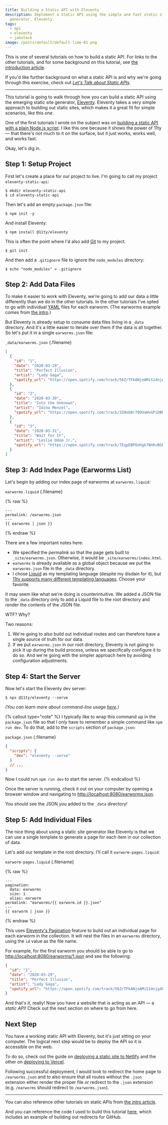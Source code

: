```yaml
---
title: Building a Static API with Eleventy
description: Implement a Static API using the simple and fast static site
  generator, Eleventy.
tags:
  - api
  - eleventy
  - jamstack
image: /posts/default/default-lime-01.png
---
```


This is one of several tutorials on how to build a static API. For links to the other tutorials, and for some background on this tutorial, see [the introduction article](/posts/how-to-build-static-api/).

If you'd like further background on what a static API is and why we're going through this exercise, check out [_Let's Talk about Static APIs_](/posts/lets-talk-about-static-apis/).

---

This tutorial is going to walk through how you can build a static API using the emerging static site generator, [Eleventy](https://www.11ty.dev/). Eleventy takes a very simple approach to building out static sites, which makes it a great fit for simple scenarios, like this one.

One of the first tutorials I wrote on the subject was on [building a static API with a plain Node.js script](/posts/building-static-api-nodejs/). I like this one because it shows the power of 11ty — that there's not much to it on the surface, but it just works, works well, and works fast.

Okay, let's dig in.

## Step 1: Setup Project

First let's create a place for our project to live. I'm going to call my project `eleventy-static-api`:

    $ mkdir eleventy-static-api
    $ cd eleventy-static-api

Then let's add an empty `package.json` file:

    $ npm init -y

And install Eleventy:

    $ npm install @11ty/eleventy

This is often the point where I'd also add [Git](https://git-scm.com/) to my project.

    $ git init

And then add a `.gitignore` file to ignore the `node_modules` directory:

    $ echo "node_modules" > .gitignore

## Step 2: Add Data Files

To make it easier to work with Eleventy, we're going to add our data a little differently than we do in the other tutorials. In the other tutorials I've opted to go with individual [YAML](https://yaml.org/) files for each earworm. (The earworms example comes from [the intro](/posts/how-to-build-static-api/).)

But Eleventy is already setup to consume data files living in a `_data` directory. And it's a little easier to iterate over them if the data is all together. So let's put it in a single `earworms.json` file:

`_data/earworms.json` {.filename}

```json
[
  {
    "id": "1",
    "date": "2020-03-29",
    "title": "Perfect Illusion",
    "artist": "Lady Gaga",
    "spotify_url": "https://open.spotify.com/track/56ZrTFkANjeAMiS14njg4E?si=oaaJCMbiTw2NqYK-L7CSEQ"
  },
  {
    "id": "2",
    "date": "2020-03-30",
    "title": "Into the Unknown",
    "artist": "Idina Menzel",
    "spotify_url": "https://open.spotify.com/track/3Z0oQ8r78OUaHvGPiDBR3W?si=__mISyOgTCy0nzyoumBiUg"
  },
  {
    "id": "3",
    "date": "2020-03-31",
    "title": "Wait for It",
    "artist": "Leslie Odom Jr.",
    "spotify_url": "https://open.spotify.com/track/7EqpEBPOohgk7NnKvBGFWo?si=eceqQWGATkO1HJ7n-gKOEQ"
  }
]
```

## Step 3: Add Index Page (Earworms List)

Let's begin by adding our index page of earworms at `earworms.liquid`:

`earworms.liquid` {.filename}

{% raw %}

```liquid
---
permalink: /earworms.json
---
{{ earworms | json }}
```

{% endraw %}

There are a few important notes here:

- We specified the permalink so that the page gets built to `_site/earworms.json`. Otherwise, it would be `_site/earworms/index.html`.
- `earworms` is already available as a global object because we put the `earworms.json` file in the `_data` directory.
- I chose [Liquid](https://shopify.github.io/liquid/) as my templating language (despite my disdain for it), but [11ty supports many different templating languages](https://www.11ty.dev/docs/). Choose your favorite.

It may seem like what we're doing is counterintuitive. We added a JSON file to the `_data` directory only to add a Liquid file to the root directory and render the contents of the JSON file.

WTF? Why?

Two reasons:

1. We're going to also build out individual routes and can therefore have a single source of truth for our data.
2. If we put `earworms.json` in our root directory, Eleventy is not going to pick it up during the build process, unless we specifically configure it to do so. And we're going with the simpler approach here by avoiding configuration adjustments.

## Step 4: Start the Server

Now let's start the Eleventy dev server:

    $ npx @11ty/eleventy --serve

_(You can learn more about command-line usage [here](https://www.11ty.dev/docs/usage/).)_

{% callout type="note" %}
I typically like to wrap this command up in the `package.json` file so that I only have to remember a simple command like `npm run dev`. To do that, add to the `scripts` section of `package.json`:

`package.json` {.filename}

```json
{
  "scripts": {
    "dev": "eleventy --serve"
  }
  // ...
}
```

Now I could run `npm run dev` to start the server.
{% endcallout %}

Once the server is running, check it out on your computer by opening a browser window and navigating to [http://localhost:8080/earworms.json](http://localhost:8080/earworms.json).

You should see the JSON you added to the `_data` directory!

## Step 5: Add Individual Files

The nice thing about using a static site generator like Eleventy is that we can use a single template to generate a page for each item in our collection of data.

Let's add our template in the root directory. I'll call it `earworm-pages.liquid`:

`earworm-pages.liquid` {.filename}

{% raw %}

```liquid
---
pagination:
  data: earworms
  size: 1
  alias: earworm
permalink: "earworms/{{ earworm.id }}.json"
---
{{ earworm | json }}
```

{% endraw %}

This uses [Eleventy's Pagination](https://www.11ty.dev/docs/pagination/) feature to build out an individual page for each earworm in the collection. It will nest the files in an `earworms` directory, using the `id` value as the file name.

For example, for the first earworm you should be able to go to [http://localhost:8080/earworms/1.json](http://localhost:8080/earworms/1.json) and see the following:

```json
{
  "id": "1",
  "date": "2020-03-29",
  "title": "Perfect Illusion",
  "artist": "Lady Gaga",
  "spotify_url": "https://open.spotify.com/track/56ZrTFkANjeAMiS14njg4E?si=oaaJCMbiTw2NqYK-L7CSEQ"
}
```

And that's it, really! Now you have a website that is acting as an API — a _static API!_ Check out the next section on where to go from here.

## Next Step

You have a working static API with Eleventy, but it's just sitting on your computer. The logical next step would be to deploy the API so it is accessible on the web.

To do so, check out the guide on [deploying a static site to Netlify](/posts/deploy-static-api-netlify/) and the other on [deploying to Vercel](/posts/deploy-static-api-vercel/).

Following successful deployment, I would look to redirect the home page to `/earworms.json` and to also ensure that all routes without the `.json` extension either render the proper file _or_ redirect to the `.json` extension (e.g. `/earworms` should redirect to `/earworms.json`).

---

You can also reference other tutorials on static APIs from [the intro article](/posts/how-to-build-static-api/#tutorials).

And you can reference the code I used to build this tutorial [here](https://github.com/seancdavis/cobwwweb-examples/tree/087a5503c3000c47ff5e7f7f379f6289ab0055ac/eleventy-static-api), which includes an example of building out redirects for GitHub.
